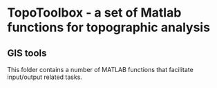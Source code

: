 # TopoToolbox - a set of Matlab functions for topographic analysis

## GIS tools

This folder contains a number of MATLAB functions that facilitate input/output related tasks. 